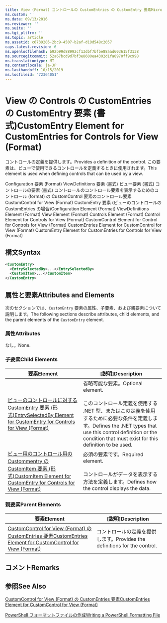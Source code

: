 ```yaml
---
title: View (Format) コントロールの CustomEntries の CustomEntry 要素Microsoft Docs
ms.custom: ''
ms.date: 09/13/2016
ms.reviewer: ''
ms.suite: ''
ms.tgt_pltfrm: ''
ms.topic: article
ms.assetid: c6739205-2bc9-4507-b2af-d19d548c2057
caps.latest.revision: 6
ms.openlocfilehash: b92b99d88992cf13dbf7bfbe88aad603615f3138
ms.sourcegitcommit: 52a67bcd9d7bf3e8600ea4302d1fa8970ff9c998
ms.translationtype: MT
ms.contentlocale: ja-JP
ms.lasthandoff: 10/15/2019
ms.locfileid: "72364051"
---
```

# <a name="customentry-element-for-customentries-for-controls-for-view-format"></a><span data-ttu-id="bc359-102">View の Controls の CustomEntries の CustomEntry 要素 (書式)</span><span class="sxs-lookup"><span data-stu-id="bc359-102">CustomEntry Element for CustomEntries for Controls for View (Format)</span></span>

<span data-ttu-id="bc359-103">コントロールの定義を提供します。</span><span class="sxs-lookup"><span data-stu-id="bc359-103">Provides a definition of the control.</span></span> <span data-ttu-id="bc359-104">この要素は、ビューで使用できるコントロールを定義するときに使用されます。</span><span class="sxs-lookup"><span data-stu-id="bc359-104">This element is used when defining controls that can be used by a view.</span></span>

<span data-ttu-id="bc359-105">Configuration 要素 (Format) ViewDefinitions 要素 (書式) ビュー要素 (書式) コントロールの要素 (書式) コントロールのコントロール要素を表示するためのコントロール (format) の CustomControl 要素のコントロール要素CustomControl for View (Format) CustomEntry 要素 (ビューのコントロールの CustomEntries の場合)</span><span class="sxs-lookup"><span data-stu-id="bc359-105">Configuration Element (Format) ViewDefinitions Element (Format) View Element (Format) Controls Element (Format) Control Element for Controls for View (Format) CustomControl Element for Control for Controls for View (Format) CustomEntries Element for CustomControl for View (Format) CustomEntry Element for CustomEntries for Controls for View (Format)</span></span>

## <a name="syntax"></a><span data-ttu-id="bc359-106">構文</span><span class="sxs-lookup"><span data-stu-id="bc359-106">Syntax</span></span>

```xml
<CustomEntry>
  <EntrySelectedBy>...</EntrySelectedBy>
  <CustomItem>...</CustomItem>
</CustomEntry>
```

## <a name="attributes-and-elements"></a><span data-ttu-id="bc359-107">属性と要素</span><span class="sxs-lookup"><span data-stu-id="bc359-107">Attributes and Elements</span></span>

<span data-ttu-id="bc359-108">次のセクションでは、`CustomEntry` 要素の属性、子要素、および親要素について説明します。</span><span class="sxs-lookup"><span data-stu-id="bc359-108">The following sections describe attributes, child elements, and the parent elements of the `CustomEntry` element.</span></span>

### <a name="attributes"></a><span data-ttu-id="bc359-109">属性</span><span class="sxs-lookup"><span data-stu-id="bc359-109">Attributes</span></span>

<span data-ttu-id="bc359-110">なし。</span><span class="sxs-lookup"><span data-stu-id="bc359-110">None.</span></span>

### <a name="child-elements"></a><span data-ttu-id="bc359-111">子要素</span><span class="sxs-lookup"><span data-stu-id="bc359-111">Child Elements</span></span>

|<span data-ttu-id="bc359-112">要素</span><span class="sxs-lookup"><span data-stu-id="bc359-112">Element</span></span>|<span data-ttu-id="bc359-113">[説明]</span><span class="sxs-lookup"><span data-stu-id="bc359-113">Description</span></span>|
|-------------|-----------------|
|[<span data-ttu-id="bc359-114">ビューのコントロールに対する CustomEntry 要素 (形式)</span><span class="sxs-lookup"><span data-stu-id="bc359-114">EntrySelectedBy Element for CustomEntry for Controls for View (Format)</span></span>](./entryselectedby-element-for-customentry-for-controls-for-view-format.md)|<span data-ttu-id="bc359-115">省略可能な要素。</span><span class="sxs-lookup"><span data-stu-id="bc359-115">Optional element.</span></span><br /><br /> <span data-ttu-id="bc359-116">このコントロール定義を使用する .NET 型、またはこの定義を使用するために必要な条件を定義します。</span><span class="sxs-lookup"><span data-stu-id="bc359-116">Defines the .NET types that use this control definition or the condition that must exist for this definition to be used.</span></span>|
|[<span data-ttu-id="bc359-117">ビュー用のコントロール用の Custommentry の CustomItem 要素 (形式)</span><span class="sxs-lookup"><span data-stu-id="bc359-117">CustomItem Element for CustomEntry for Controls for View (Format)</span></span>](./customitem-element-for-customentry-for-controls-for-view-format.md)|<span data-ttu-id="bc359-118">必須の要素です。</span><span class="sxs-lookup"><span data-stu-id="bc359-118">Required element.</span></span><br /><br /> <span data-ttu-id="bc359-119">コントロールがデータを表示する方法を定義します。</span><span class="sxs-lookup"><span data-stu-id="bc359-119">Defines how the control displays the data.</span></span>|

### <a name="parent-elements"></a><span data-ttu-id="bc359-120">親要素</span><span class="sxs-lookup"><span data-stu-id="bc359-120">Parent Elements</span></span>

|<span data-ttu-id="bc359-121">要素</span><span class="sxs-lookup"><span data-stu-id="bc359-121">Element</span></span>|<span data-ttu-id="bc359-122">[説明]</span><span class="sxs-lookup"><span data-stu-id="bc359-122">Description</span></span>|
|-------------|-----------------|
|[<span data-ttu-id="bc359-123">CustomControl for View (Format) の CustomEntries 要素</span><span class="sxs-lookup"><span data-stu-id="bc359-123">CustomEntries Element for CustomControl for View (Format)</span></span>](./customentries-element-for-customcontrol-for-view-format.md)|<span data-ttu-id="bc359-124">コントロールの定義を提供します。</span><span class="sxs-lookup"><span data-stu-id="bc359-124">Provides the definitions for the control.</span></span>|

## <a name="remarks"></a><span data-ttu-id="bc359-125">コメント</span><span class="sxs-lookup"><span data-stu-id="bc359-125">Remarks</span></span>

## <a name="see-also"></a><span data-ttu-id="bc359-126">参照</span><span class="sxs-lookup"><span data-stu-id="bc359-126">See Also</span></span>

[<span data-ttu-id="bc359-127">CustomControl for View (Format) の CustomEntries 要素</span><span class="sxs-lookup"><span data-stu-id="bc359-127">CustomEntries Element for CustomControl for View (Format)</span></span>](./customentries-element-for-customcontrol-for-view-format.md)

[<span data-ttu-id="bc359-128">PowerShell フォーマットファイルの作成</span><span class="sxs-lookup"><span data-stu-id="bc359-128">Writing a PowerShell Formatting File</span></span>](./writing-a-powershell-formatting-file.md)
